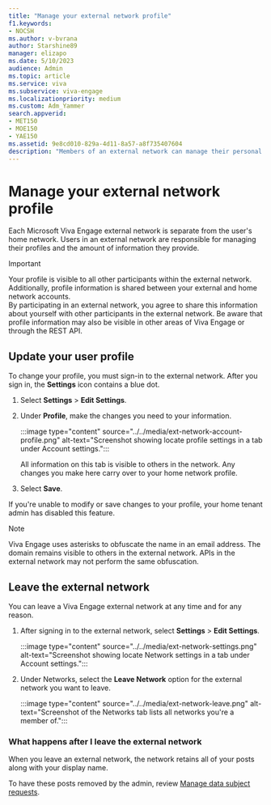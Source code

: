 ```yaml
---
title: "Manage your external network profile"
f1.keywords:
- NOCSH
ms.author: v-bvrana
author: Starshine89
manager: elizapo
ms.date: 5/10/2023
audience: Admin
ms.topic: article
ms.service: viva
ms.subservice: viva-engage
ms.localizationpriority: medium
ms.custom: Adm_Yammer
search.appverid:
- MET150
- MOE150
- YAE150
ms.assetid: 9e8cd010-829a-4d11-8a57-a8f735407604
description: "Members of an external network can manage their personal information."
---
```


# Manage your external network profile
Each Microsoft Viva Engage external network is separate from the user's home network. 
Users in an external network are responsible for managing their profiles and the amount of information they provide.  

> [!IMPORTANT] 
> Your profile is visible to all other participants within the external network. Additionally, profile information is shared between your external and home network accounts.   
By participating in an external network, you agree to share this information about yourself
with other participants in the external network. Be aware that profile information may also be visible in other areas of Viva Engage or through the REST API.

## Update your user profile
To change your profile, you must sign-in to the external network.
After you sign in, the **Settings** icon contains a blue dot. 

1. Select **Settings** > **Edit Settings**.
 
2. Under **Profile**, make the changes you need to your information.

    :::image type="content" source="../../media/ext-network-account-profile.png" alt-text="Screenshot showing locate profile settings in a tab under Account settings.":::

    All information on this tab is visible to others in the network. 
    Any changes you make here carry over to your home network profile.

3. Select **Save**.

  If you're unable to modify or save changes to your profile, your home tenant admin has disabled this feature.

> [!NOTE] 
> Viva Engage uses asterisks to obfuscate the name in an email address. The domain remains visible to others in the external network. APIs in the external network may not perform the same obfuscation.

## Leave the external network
You can leave a Viva Engage external network at any time and for any reason.

1.	After signing in to the external network, select **Settings** > **Edit Settings**.

  
    :::image type="content" source="../../media/ext-network-settings.png" alt-text="Screenshot showing locate Network settings in a tab under Account settings.":::
  

2. Under Networks, select the **Leave Network** option for the external network you want to leave.  

      :::image type="content" source="../../media/ext-network-leave.png" alt-text="Screenshot of the Networks tab lists all networks you're a member of.":::

### What happens after I leave the external network
When you leave an external network, the network retains all of your posts along with your display name.  

To have these posts removed by the admin, review [Manage data subject requests](../manage-security-and-compliance/gdpr-requests-in-viva-engage-enterprise.md).
